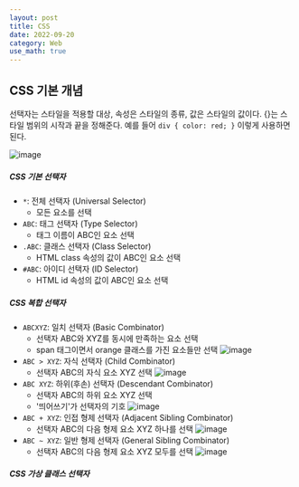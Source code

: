 ```yaml
---
layout: post
title: CSS
date: 2022-09-20
category: Web
use_math: true
---
```


## CSS 기본 개념

선택자는 스타일을 적용할 대상, 속성은 스타일의 종류, 값은 스타일의 값이다. {}는 스타일 범위의 시작과 끝을 정해준다. 예를 들어 `div { color: red; }` 이렇게 사용하면 된다. 

![image](https://user-images.githubusercontent.com/61526722/191207143-4a7015e5-e5b4-45e7-af5d-02e2ae4388c4.png)


##### CSS 기본 선택자

- `*`: 전체 선택자 (Universal Selector)
  - 모든 요소를 선택 
- `ABC`: 태그 선택자 (Type Selector)
  - 태그 이름이 ABC인 요소 선택
- `.ABC`: 클래스 선택자 (Class Selector)
  - HTML class 속성의 값이 ABC인 요소 선택
- `#ABC`: 아이디 선택자 (ID Selector)
  - HTML id 속성의 값이 ABC인 요소 선택

##### CSS 복합 선택자

- `ABCXYZ`: 일치 선택자 (Basic Combinator)
  - 선택자 ABC와 XYZ를 동시에 만족하는 요소 선택 
  - span 태그이면서 orange 클래스를 가진 요소들만 선택 
![image](https://user-images.githubusercontent.com/61526722/191210653-440a925a-4fb9-4ea2-b9ff-99c230b975e5.png)
- `ABC > XYZ`: 자식 선택자 (Child Combinator)
  - 선택자 ABC의 자식 요소 XYZ 선택
![image](https://user-images.githubusercontent.com/61526722/191211133-4c0b9141-bdf2-4e1a-9c51-c6142c57cdf3.png)
- `ABC XYZ`: 하위(후손) 선택자 (Descendant Combinator)
  - 선택자 ABC의 하위 요소 XYZ 선택
  - '띄어쓰기'가 선택자의 기호
![image](https://user-images.githubusercontent.com/61526722/191211251-60bc7dab-0e00-42e9-886d-c895a421ec5e.png)
- `ABC + XYZ`: 인접 형제 선택자 (Adjacent Sibling Combinator)
  - 선택자 ABC의 다음 형제 요소 XYZ 하나를 선택
![image](https://user-images.githubusercontent.com/61526722/191211393-401227a3-4c8f-49bc-88a1-9d4f1b68b3e3.png)
- `ABC ~ XYZ`: 일반 형제 선택자 (General Sibling Combinator)
  - 선택자 ABC의 다음 형제 요소 XYZ 모두를 선택
![image](https://user-images.githubusercontent.com/61526722/191211427-120a6d85-451c-4623-abb1-b7614e6c2f59.png)

##### CSS 가상 클래스 선택자




